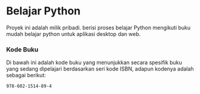 # Belajar Python

Proyek ini adalah milik pribadi. berisi proses belajar Python mengikuti buku 
mudah belajar python untuk aplikasi desktop dan web.
  
### Kode Buku
Di bawah ini adalah kode buku yang menunjukkan secara spesifik buku yang sedang dipelajari 
berdasarkan seri kode ISBN, adapun kodenya adalah sebagai berikut:  
```
978-602-1514-89-4
```